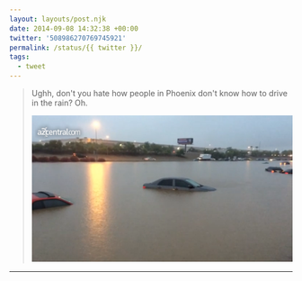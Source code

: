 ```yaml
---
layout: layouts/post.njk
date: 2014-09-08 14:32:38 +00:00
twitter: '508986270769745921'
permalink: /status/{{ twitter }}/
tags: 
  - tweet
---
```


> Ughh, don't you hate how people in Phoenix don't know how to drive in the rain? Oh. 
> 
> ![flooded highway with many submerged cars](/img/508986270769745921-BxBIUP7IEAIzLCo.png)

---
